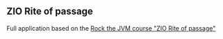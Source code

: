 ## ZIO Rite of passage

Full application based on the [Rock the JVM course "ZIO Rite of passage"](https://rockthejvm.com/courses/zio-rite-of-passage)